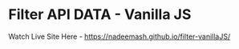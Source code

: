 # Filter API DATA - Vanilla JS

Watch Live Site Here - https://nadeemash.github.io/filter-vanillaJS/